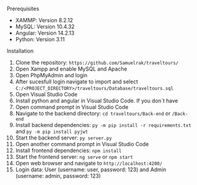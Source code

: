 Prerequisites

- XAMMP: Version 8.2.12
- MySQL: Version 10.4.32
- Angular: Version 14.2.13
- Python: Version 3.11

Installation

1. Clone the repository: `https://github.com/Samuelrak/traveltours/`
2. Open Xampp and enable MySQL and Apache
3. Open PhpMyAdmin and login
4. After sucesfull login navigate to import and select `C:/<PROJECT_DIRECTORY>/traveltours/Database/traveltours.sql`
6. Open Visual Studio Code
7. Install python and angular in Visual Studio Code. If you don`t have
8. Open command prompt in Visual Studio Code
9. Navigate to the backend directory: `cd traveltours/Back-end` or `/Back-end`
10. Install backend dependencies: `py -m pip install -r requirements.txt` and `py -m pip install pyjwt`
11. Start the backend server: `py server.py`
12. Open another command prompt in Visual Studio Code
13. Install frontend dependencies: `npm install`
14. Start the frontend server: `ng serve` or `npm start`
15. Open web browser and navigate to `http://localhost:4200/`
16. Login data: User (username: user, password: 123) and Admin (username: admin, password: 123)
